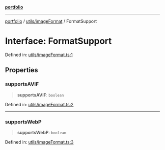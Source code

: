 [**portfolio**](../../../README.md)

***

[portfolio](../../../modules.md) / [utils/imageFormat](../README.md) / FormatSupport

# Interface: FormatSupport

Defined in: [utils/imageFormat.ts:1](https://github.com/tnorlund/Portfolio/blob/bb4137d7ce48c928a21f17d5def2e21f9eea1f3e/portfolio/utils/imageFormat.ts#L1)

## Properties

### supportsAVIF

> **supportsAVIF**: `boolean`

Defined in: [utils/imageFormat.ts:2](https://github.com/tnorlund/Portfolio/blob/bb4137d7ce48c928a21f17d5def2e21f9eea1f3e/portfolio/utils/imageFormat.ts#L2)

***

### supportsWebP

> **supportsWebP**: `boolean`

Defined in: [utils/imageFormat.ts:3](https://github.com/tnorlund/Portfolio/blob/bb4137d7ce48c928a21f17d5def2e21f9eea1f3e/portfolio/utils/imageFormat.ts#L3)
